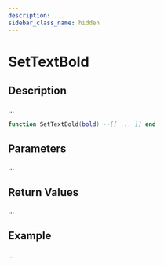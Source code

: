 ```yaml
---
description: ...
sidebar_class_name: hidden
---
```


# SetTextBold

## Description

...

```lua
function SetTextBold(bold) --[[ ... ]] end
```

## Parameters

...

## Return Values

...

## Example

...

